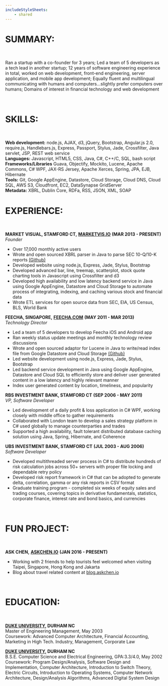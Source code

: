 ```yaml
---
includeStyleSheets: 
    - shared
---
```


# __SUMMARY:__

<br/>

Ran a startup with a co-founder for 3 years; Led a team of 5 developers as a tech lead in another startup; 12 years of software engineering experience in total, worked on web development, front-end engineering, server application, and mobile app development; Equally fluent and multilingual communicating with humans and computers...slightly prefer computers over humans; Domains of interest in financial technology and web development

<br/>

# __SKILLS:__

<br/>

__Web development:__ node.js, AJAX, d3, jQuery, Bootstrap, Angular.js 2.0, require.js, Handlebars.js, Express, Passport, Stylus, Jade, Crossfilter, Java servlet, JSP, REST web service
<br/>
__Languages:__ Javascript, HTML5, CSS, Java, C#, C++/C, SQL, bash script
<br/>
__Frameworks/Libraries__ Guava, Objectify, Mockito, Lucene, Apache Commons, C# WPF, JAX-RS Jersey, Apache Xerces, Spring, JPA, EJB, Hibernate
<br/>
__Tools:__ Git, Google AppEngine, Datastore, Cloud Storage, Cloud DNS, Cloud SQL, AWS S3, Cloudfront, EC2, DataSynapse GridServer
<br/>
__Metadata:__ XBRL, Dublin Core, RDFa, RSS, JSON, XML, SOAP
<br/>

# __EXPERIENCE:__

<br/>

__MARKET VISUAL, STAMFORD CT,__ [__MARKETVIS.IO__][marketvis]  __(MAR 2013 - PRESENT)__
<br/>
_Founder_

* Over 17,000 monthly active users
* Wrote and open sourced XBRL parser in Java to parse SEC 10-Q/10-K reports [(Github)][tempeh]
* Developed website using node.js, Express, Jade, Stylus, Bootstrap
* Developed advanced bar, line, treemap, scatterplot, stock quote charting tools in Javascript using Crossfilter and d3
* Developed high availability and low latency backend service in Java using Google AppEngine, Datastore and Cloud Storage to automate process of integrating, indexing, and caching various stock and financial data
* Wrote ETL services for open source data from SEC, EIA, US Census, BLS, World Bank

__FEECHA, SINGAPORE,__ [__FEECHA.COM__][feecha]  __(MAY 2011 - MAR 2013)__
<br/>
_Technology Director_

* Led a team of 5 developers to develop Feecha iOS and Android app
* Ran weekly status update meetings and monthly technology review discussions
* Wrote and open sourced adaptor for Lucene in Java to write/read index file from Google Datastore and Cloud Storage [(Github)][rendang]
* Led website development using node.js, Express, Jade, Stylus, Bootstrap
* Led backend service development in Java using Google AppEngine, Datastore and Cloud SQL to efficiently store and deliver user generated content in a low latency and highly relevant manner 
* Index user generated content by location, timeliness, and popularity

__RBS INVESTMENT BANK, STAMFORD CT__  __(SEP 2006 - MAY 2011)__
<br/>
_VP, Software Developer_

* Led development of a daily profit & loss application in C# WPF, working closely with middle office to gather requirements
* Collaborated with London team to develop a sales strategy platform in C# used globally to manage counterparties and trades
* Supported a high availability, fault tolerant distributed database caching solution using Java, Spring, Hibernate, and Coherence

__UBS INVESTMENT BANK, STAMFORD CT__  __(JUL 2003 - AUG 2006)__
<br/>
_Software Developer_

* Developed multithreaded server process in C# to distribute hundreds of risk calculation jobs across 50+ servers with proper file locking and dependable retry policy
* Developed risk report framework in C# that can be adopted to generate delta, correlation, gamma or any risk reports in CSV format
* Graduate training program - completed six weeks of equity sales and trading courses, covering topics in derivative fundamentals, statistics, corporate finance, interest rate and bond basics, and currencies

<br/>

# __FUN PROJECT:__

<br/>

__ASK CHEN,__ [__ASKCHEN.IO__][askchen]  __(JAN 2016 - PRESENT)__

* Working with 2 friends to help tourists feel welcomed when visiting Taipei, Singapore, Hong Kong and Jakarta
* Blog about travel related content at [blog.askchen.io][askchenblog]

<br/>

# __EDUCATION:__

<br/>

[__DUKE UNIVERSITY__][duke]__, DURHAM NC__
<br/>
Master of Engineering Management, May 2003
<br/>
Coursework: Advanced Computer Architecture, Financial Accounting, Marketing in High Tech. Industry, Management, Corporate Law

[__DUKE UNIVERSITY__][duke]__, DURHAM NC__
<br/>
B.S.E. Computer Science and Electrical Engineering, GPA:3.3/4.0, May 2002
<br/>
Coursework: Program Design/Analysis, Software Design and Implementation, Computer Architecture, Introduction to Switch Theory, Electric Circuits, Introduction to Operating Systems, Computer Network Architecture, Design/Analysis Algorithms, Advanced Digital System Design

[duke]: http://duke.edu
[marketvis]: https://marketvis.io
[feecha]: http://www.feecha.com
[askchen]: http://askchen.io
[askchenblog]: http://blog.askchen.io
[rendang]: https://github.com/chen4119/rendang
[tempeh]: https://github.com/chen4119/tempeh
